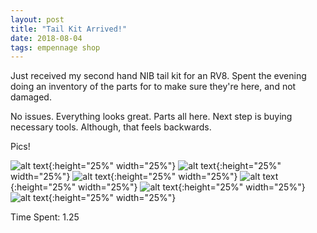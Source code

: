 ```yaml
---
layout: post
title: "Tail Kit Arrived!"
date: 2018-08-04
tags: empennage shop
---
```


Just received my second hand NIB tail kit for an RV8. Spent the evening doing an inventory of the parts for to make sure they're here, and not damaged.

No issues. Everything looks great. Parts all here. Next step is buying necessary tools. Although, that feels backwards.

Pics!

![alt text](https://rv8bebo.com/pics/2018-08-07.1.jpg "Image 1"){:height="25%" width="25%"}
![alt text](https://rv8bebo.com/pics/2018-08-07.2.jpg "Image 2"){:height="25%" width="25%"}
![alt text](https://rv8bebo.com/pics/2018-08-07.3.jpg "Image 3"){:height="25%" width="25%"}
![alt text](https://rv8bebo.com/pics/2018-08-07.4.jpg "Image 4"){:height="25%" width="25%"}
![alt text](https://rv8bebo.com/pics/2018-08-07.5.jpg "Image 5"){:height="25%" width="25%"}
![alt text](https://rv8bebo.com/pics/2018-08-07.6.jpg "Image 6"){:height="25%" width="25%"}


Time Spent: 1.25
